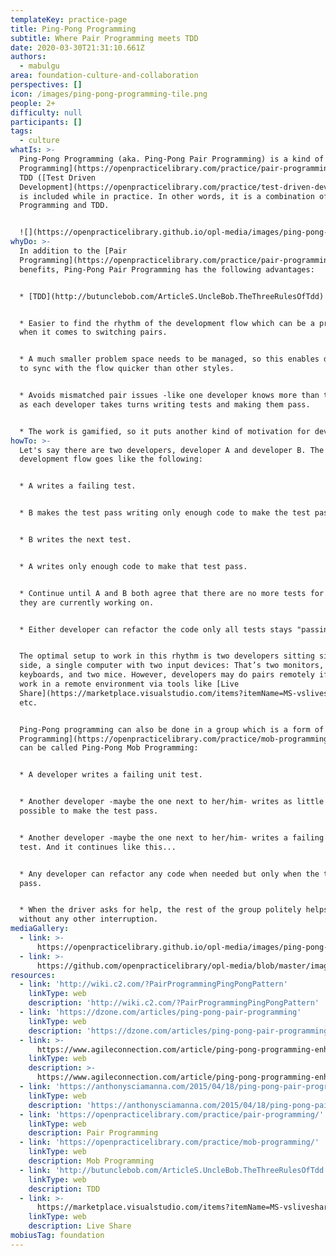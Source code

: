 ```yaml
---
templateKey: practice-page
title: Ping-Pong Programming
subtitle: Where Pair Programming meets TDD
date: 2020-03-30T21:31:10.661Z
authors:
  - mabulgu
area: foundation-culture-and-collaboration
perspectives: []
icon: /images/ping-pong-programming-tile.png
people: 2+
difficulty: null
participants: []
tags:
  - culture
whatIs: >-
  Ping-Pong Programming (aka. Ping-Pong Pair Programming) is a kind of [Pair
  Programming](https://openpracticelibrary.com/practice/pair-programming/) that
  TDD ([Test Driven
  Development](https://openpracticelibrary.com/practice/test-driven-development/))
  is included while in practice. In other words, it is a combination of Pair
  Programming and TDD.


  ![](https://openpracticelibrary.github.io/opl-media/images/ping-pong-programming.png)
whyDo: >-
  In addition to the [Pair
  Programming](https://openpracticelibrary.com/practice/pair-programming/)'s own
  benefits, Ping-Pong Pair Programming has the following advantages:


  * [TDD](http://butunclebob.com/ArticleS.UncleBob.TheThreeRulesOfTdd) :)


  * Easier to find the rhythm of the development flow which can be a problem
  when it comes to switching pairs.


  * A much smaller problem space needs to be managed, so this enables developers
  to sync with the flow quicker than other styles.


  * Avoids mismatched pair issues -like one developer knows more than the other-
  as each developer takes turns writing tests and making them pass.


  * The work is gamified, so it puts another kind of motivation for developers.
howTo: >-
  Let's say there are two developers, developer A and developer B. The
  development flow goes like the following:


  * A writes a failing test.


  * B makes the test pass writing only enough code to make the test pass.


  * B writes the next test.


  * A writes only enough code to make that test pass.


  * Continue until A and B both agree that there are no more tests for the unit
  they are currently working on.


  * Either developer can refactor the code only all tests stays "passing".


  The optimal setup to work in this rhythm is two developers sitting side by
  side, a single computer with two input devices: That’s two monitors, two
  keyboards, and two mice. However, developers may do pairs remotely if they
  work in a remote environment via tools like [Live
  Share](https://marketplace.visualstudio.com/items?itemName=MS-vsliveshare.vsliveshare)
  etc.


  Ping-Pong programming can also be done in a group which is a form of [Mob
  Programming](https://openpracticelibrary.com/practice/mob-programming/). So it
  can be called Ping-Pong Mob Programming:


  * A developer writes a failing unit test.


  * Another developer -maybe the one next to her/him- writes as little code as
  possible to make the test pass.


  * Another developer -maybe the one next to her/him- writes a failing unit
  test. And it continues like this...


  * Any developer can refactor any code when needed but only when the tests
  pass.


  * When the driver asks for help, the rest of the group politely helps out
  without any other interruption.
mediaGallery:
  - link: >-
      https://openpracticelibrary.github.io/opl-media/images/ping-pong-programming.png
  - link: >-
      https://github.com/openpracticelibrary/opl-media/blob/master/images/Ping%20Pong%20Programming.png?raw=true
resources:
  - link: 'http://wiki.c2.com/?PairProgrammingPingPongPattern'
    linkType: web
    description: 'http://wiki.c2.com/?PairProgrammingPingPongPattern'
  - link: 'https://dzone.com/articles/ping-pong-pair-programming'
    linkType: web
    description: 'https://dzone.com/articles/ping-pong-pair-programming'
  - link: >-
      https://www.agileconnection.com/article/ping-pong-programming-enhance-your-tdd-and-pair-programming-practices
    linkType: web
    description: >-
      https://www.agileconnection.com/article/ping-pong-programming-enhance-your-tdd-and-pair-programming-practices
  - link: 'https://anthonysciamanna.com/2015/04/18/ping-pong-pair-programming.html'
    linkType: web
    description: 'https://anthonysciamanna.com/2015/04/18/ping-pong-pair-programming.html'
  - link: 'https://openpracticelibrary.com/practice/pair-programming/'
    linkType: web
    description: Pair Programming
  - link: 'https://openpracticelibrary.com/practice/mob-programming/'
    linkType: web
    description: Mob Programming
  - link: 'http://butunclebob.com/ArticleS.UncleBob.TheThreeRulesOfTdd'
    linkType: web
    description: TDD
  - link: >-
      https://marketplace.visualstudio.com/items?itemName=MS-vsliveshare.vsliveshare
    linkType: web
    description: Live Share
mobiusTag: foundation
---
```

